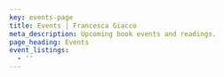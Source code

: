 ```yaml
---
key: events-page
title: Events | Francesca Giacco
meta_description: Upcoming book events and readings.
page_heading: Events
event_listings:
  - ''
---
```

